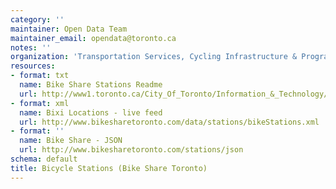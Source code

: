 ```yaml
---
category: ''
maintainer: Open Data Team
maintainer_email: opendata@toronto.ca
notes: ''
organization: 'Transportation Services, Cycling Infrastructure & Programs '
resources:
- format: txt
  name: Bike Share Stations Readme
  url: http://www1.toronto.ca/City_Of_Toronto/Information_&_Technology/Open_Data/Data_Sets/Assets/Files/bicycle_stations_bixi_readme.txt
- format: xml
  name: Bixi Locations - live feed
  url: http://www.bikesharetoronto.com/data/stations/bikeStations.xml
- format: ''
  name: Bike Share - JSON
  url: http://www.bikesharetoronto.com/stations/json
schema: default
title: Bicycle Stations (Bike Share Toronto)
---
```

